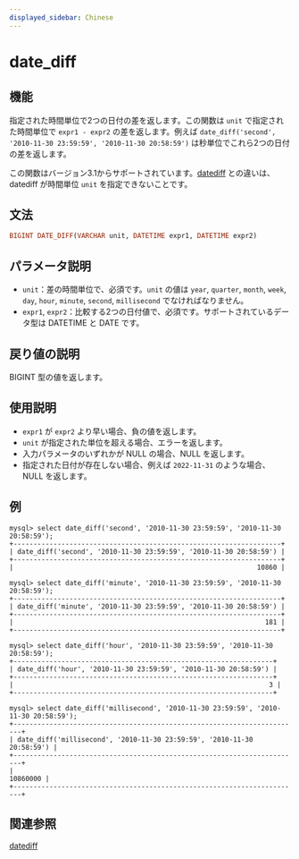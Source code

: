 ```yaml
---
displayed_sidebar: Chinese
---
```


# date_diff

## 機能

指定された時間単位で2つの日付の差を返します。この関数は `unit` で指定された時間単位で `expr1 - expr2` の差を返します。例えば `date_diff('second', '2010-11-30 23:59:59', '2010-11-30 20:58:59')` は秒単位でこれら2つの日付の差を返します。

この関数はバージョン3.1からサポートされています。[datediff](./datediff.md) との違いは、datediff が時間単位 `unit` を指定できないことです。

## 文法

```Haskell
BIGINT DATE_DIFF(VARCHAR unit, DATETIME expr1, DATETIME expr2)
```

## パラメータ説明

- `unit`：差の時間単位で、必須です。`unit` の値は `year`, `quarter`, `month`, `week`, `day`, `hour`, `minute`, `second`, `millisecond` でなければなりません。
- `expr1`, `expr2`：比較する2つの日付値で、必須です。サポートされているデータ型は DATETIME と DATE です。

## 戻り値の説明

BIGINT 型の値を返します。

## 使用説明

- `expr1` が `expr2` より早い場合、負の値を返します。
- `unit` が指定された単位を超える場合、エラーを返します。
- 入力パラメータのいずれかが NULL の場合、NULL を返します。
- 指定された日付が存在しない場合、例えば `2022-11-31` のような場合、NULL を返します。

## 例

```Plain Text
mysql> select date_diff('second', '2010-11-30 23:59:59', '2010-11-30 20:58:59');
+-------------------------------------------------------------------+
| date_diff('second', '2010-11-30 23:59:59', '2010-11-30 20:58:59') |
+-------------------------------------------------------------------+
|                                                             10860 |

mysql> select date_diff('minute', '2010-11-30 23:59:59', '2010-11-30 20:58:59');
+-------------------------------------------------------------------+
| date_diff('minute', '2010-11-30 23:59:59', '2010-11-30 20:58:59') |
+-------------------------------------------------------------------+
|                                                               181 |
+-------------------------------------------------------------------+

mysql> select date_diff('hour', '2010-11-30 23:59:59', '2010-11-30 20:58:59');
+-----------------------------------------------------------------+
| date_diff('hour', '2010-11-30 23:59:59', '2010-11-30 20:58:59') |
+-----------------------------------------------------------------+
|                                                                3 |
+-----------------------------------------------------------------+

mysql> select date_diff('millisecond', '2010-11-30 23:59:59', '2010-11-30 20:58:59');
+------------------------------------------------------------------------+
| date_diff('millisecond', '2010-11-30 23:59:59', '2010-11-30 20:58:59') |
+------------------------------------------------------------------------+
|                                                               10860000 |
+------------------------------------------------------------------------+
```

## 関連参照

[datediff](./datediff.md)
